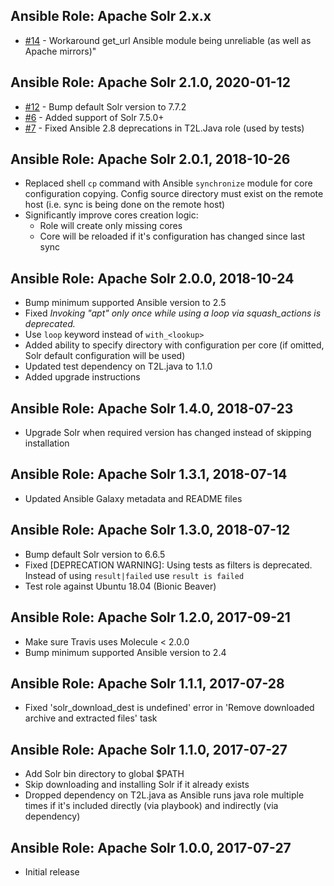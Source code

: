 ## Ansible Role: Apache Solr 2.x.x

- [#14](https://github.com/T2L/ansible-role-solr/issues/14) - Workaround get_url Ansible module being unreliable (as well as Apache mirrors)"

## Ansible Role: Apache Solr 2.1.0, 2020-01-12

- [#12](https://github.com/T2L/ansible-role-solr/issues/12) - Bump default Solr version to 7.7.2
- [#6](https://github.com/T2L/ansible-role-solr/issues/6) - Added support of Solr 7.5.0+
- [#7](https://github.com/T2L/ansible-role-solr/issues/7) - Fixed Ansible 2.8 deprecations in T2L.Java role (used by tests)

## Ansible Role: Apache Solr 2.0.1, 2018-10-26

- Replaced shell `cp` command with Ansible `synchronize` module for core configuration copying. Config source directory must exist on the remote host (i.e. sync is being done on the remote host)
- Significantly improve cores creation logic:
    * Role will create only missing cores
    * Core will be reloaded if it's configuration has changed since last sync

## Ansible Role: Apache Solr 2.0.0, 2018-10-24

- Bump minimum supported Ansible version to 2.5
- Fixed _Invoking "apt" only once while using a loop via squash_actions is deprecated._
- Use `loop` keyword instead of `with_<lookup>`
- Added ability to specify directory with configuration per core (if omitted, Solr default configuration will be used)
- Updated test dependency on T2L.java to 1.1.0
- Added upgrade instructions

## Ansible Role: Apache Solr 1.4.0, 2018-07-23

- Upgrade Solr when required version has changed instead of skipping installation

## Ansible Role: Apache Solr 1.3.1, 2018-07-14

- Updated Ansible Galaxy metadata and README files

## Ansible Role: Apache Solr 1.3.0, 2018-07-12

- Bump default Solr version to 6.6.5
- Fixed [DEPRECATION WARNING]: Using tests as filters is deprecated. Instead of using `result|failed` use `result is failed`
- Test role against Ubuntu 18.04 (Bionic Beaver)

## Ansible Role: Apache Solr 1.2.0, 2017-09-21

- Make sure Travis uses Molecule < 2.0.0
- Bump minimum supported Ansible version to 2.4

## Ansible Role: Apache Solr 1.1.1, 2017-07-28

- Fixed 'solr_download_dest is undefined' error in 'Remove downloaded archive and extracted files' task

## Ansible Role: Apache Solr 1.1.0, 2017-07-27

- Add Solr bin directory to global $PATH
- Skip downloading and installing Solr if it already exists
- Dropped dependency on T2L.java as Ansible runs java role multiple times if it's included directly (via playbook) and indirectly (via dependency)

## Ansible Role: Apache Solr 1.0.0, 2017-07-27

- Initial release
